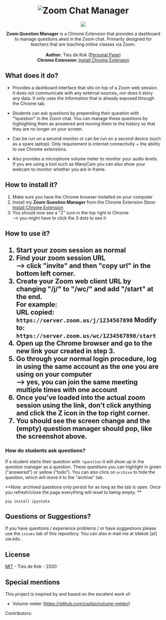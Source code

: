 <h1 align="center">
   <img src="https://i.imgur.com/tOv8anB.png" alt="Zoom Chat Manager" title="Zoom Chat Manager" />
</h1>
<p align="center">  
 <a href="https://opensource.org/licenses/MIT"><img src="https://img.shields.io/badge/license-MIT-blue.svg"></a>

</p>

<p align="center">
  <strong>Zoom Question Manager</strong> is a Chrome Extension that provides a dashboard to manage questions aked in the Zoom chat. Primarily designed for teachers that are teaching online classes via Zoom.  <br> <br>
  <span><strong>Author:</strong> Ties de Kok (<a href="http://www.TiesdeKok.com">Personal Page</a>)</span><br>
  <span><strong>Chrome Extension: </strong><a href="https://chrome.google.com/webstore/detail/zoom-question-manager/babjamahlgjbgacemlagcpohencmghen ">Install Chrome Extension </a></span><br>

</p>

<h2>What does it do?</h2>

* Provides a dashboard interface that sits on top of a Zoom web session. It does not communicate with any external sources, nor does it story any data. It only uses the information that is already exposed through the Chrome tab.   

* Students can ask questions by prepending their question with "!question" in the Zoom chat. You can manage these questions by highlighting them as answered and moving them to the history so that they are no longer on your screen.    

* Can be run on a second monitor or can be run on a second device (such as a spare laptop). Only requirement is internet connectivity + the ability to use Chrome extensions.    

* Also provides a microphone volume meter to monitor your audio levels. If you are using a tool such as ManyCam you can also show your webcam to monitor whether you are in frame.    

<h2>How to install it?</h2>

1. Make sure you have the Chrome browser installed on your computer
2. Install my <b>Zoom Question Manager</b> from the Chrome Extension Store: <br><a href="https://chrome.google.com/webstore/detail/zoom-question-manager/babjamahlgjbgacemlagcpohencmghen ">Install Chrome Extension </a>
3. You should now see a "Z" icon in the top right in Chrome <br> --> you might have to click the 3 dots to see it

<h2>How to use it?<h2>

1. Start your zoom session as normal
2. Find your zoom session URL <br> --> click "invite" and then "copy url" in the bottom left corner. 
3. Create your Zoom web client URL by changing "/j/" to "/wc/" and add "/start" at the end. <br> <b>For example: </b><br>
URL copied: `https://server.zoom.us/j/1234567890`
Modify to:  `https://server.zoom.us/wc/1234567890/start`
4. Open up the Chrome browser and go to the new link your created in step 3.
5. Go through your normal login procedure, log in using the same account as the one you are using on your computer <br> --> yes, you can join the same meeting multiple times with one account
6. Once you've loaded into the actual zoom session using the link, don't click anything and click the Z icon in the top right corner. 
7. You should see the screen change and the (empty) question manager should pop, like the screenshot above. 

### **How do students ask questions?**

If a student starts their question with  `!question` it will show up in the question manager as a question. These questions you can highlight in green ("answered") or yellow ("todo"). You can also click on `archive` to hide the question, which will move it to the "archive" tab. 

**Note: archived questions only persist for as long as the tab is open. Once you refresh/close the page everything will reset to being empty. **

    pip install ipystata


  
 
<h2 id="questions">Questions or Suggestions?</h2>

If you have questions / experience problems / or have suggestions please use the `issues` tab of this repository.   You can also e-mail me at tdekok [at] uw.edu .

<h2 id="license">License</h2>  

[MIT](LICENSE) - Ties de Kok - 2020

<h2 id="specialthanks">Special mentions</h2>

This project is inspired by and based on the excelent work of:  

- Volume-meter (https://github.com/cwilso/volume-meter/)

Contributors:  

